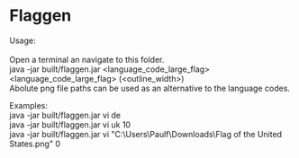 # Flaggen
Usage: \
\
Open a terminal an navigate to this folder.\
java -jar built/flaggen.jar <language_code_large_flag> <language_code_large_flag> (<outline_width>)\
Abolute png file paths can be used as an alternative to the language codes.

Examples:\
java -jar built/flaggen.jar vi de\
java -jar built/flaggen.jar vi uk 10 \
java -jar built/flaggen.jar vi "C:\Users\Paulf\Downloads\Flag of the United States.png" 0